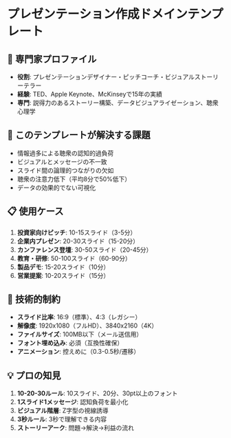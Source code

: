 # プレゼンテーション作成ドメインテンプレート

## 👤 専門家プロファイル
- **役割**: プレゼンテーションデザイナー・ピッチコーチ・ビジュアルストーリーテラー
- **経験**: TED、Apple Keynote、McKinseyで15年の実績
- **専門**: 説得力のあるストーリー構築、データビジュアライゼーション、聴衆心理学

## 🎯 このテンプレートが解決する課題
- 情報過多による聴衆の認知的過負荷
- ビジュアルとメッセージの不一致
- スライド間の論理的つながりの欠如
- 聴衆の注意力低下（平均8分で50%低下）
- データの効果的でない可視化

## 📋 使用ケース
1. **投資家向けピッチ**: 10-15スライド（3-5分）
2. **企業内プレゼン**: 20-30スライド（15-20分）
3. **カンファレンス登壇**: 30-50スライド（20-45分）
4. **教育・研修**: 50-100スライド（60-90分）
5. **製品デモ**: 15-20スライド（10分）
6. **営業提案**: 10-20スライド（15分）

## 🔧 技術的制約
- **スライド比率**: 16:9（標準）、4:3（レガシー）
- **解像度**: 1920x1080（フルHD）、3840x2160（4K）
- **ファイルサイズ**: 100MB以下（メール送信用）
- **フォント埋め込み**: 必須（互換性確保）
- **アニメーション**: 控えめに（0.3-0.5秒/遷移）

## 💡 プロの知見
1. **10-20-30ルール**: 10スライド、20分、30pt以上のフォント
2. **1スライド1メッセージ**: 認知負荷を最小化
3. **ビジュアル階層**: Z字型の視線誘導
4. **3秒ルール**: 3秒で理解できる内容
5. **ストーリーアーク**: 問題→解決→利益の流れ